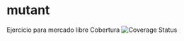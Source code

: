 # mutant
Ejercicio para mercado libre
Cobertura <img src="https://coveralls.io/repos/github/dmaclin/mutant/badge.svg?branch=master" alt="Coverage Status" />

